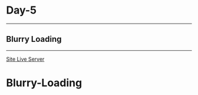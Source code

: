 # Day-5

---

## Blurry Loading

---

[Site Live Server](https://krantos-dev.github.io/Day-5---Blurry-Loading/)

# Blurry-Loading
